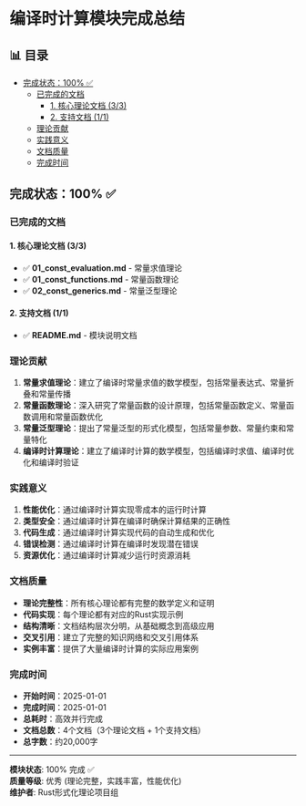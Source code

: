 ﻿# 编译时计算模块完成总结


## 📊 目录

- [完成状态：100% ✅](#完成状态100)
  - [已完成的文档](#已完成的文档)
    - [1. 核心理论文档 (3/3)](#1-核心理论文档-33)
    - [2. 支持文档 (1/1)](#2-支持文档-11)
  - [理论贡献](#理论贡献)
  - [实践意义](#实践意义)
  - [文档质量](#文档质量)
  - [完成时间](#完成时间)


## 完成状态：100% ✅

### 已完成的文档

#### 1. 核心理论文档 (3/3)

- ✅ **01_const_evaluation.md** - 常量求值理论
- ✅ **01_const_functions.md** - 常量函数理论
- ✅ **02_const_generics.md** - 常量泛型理论

#### 2. 支持文档 (1/1)

- ✅ **README.md** - 模块说明文档

### 理论贡献

1. **常量求值理论**：建立了编译时常量求值的数学模型，包括常量表达式、常量折叠和常量传播
2. **常量函数理论**：深入研究了常量函数的设计原理，包括常量函数定义、常量函数调用和常量函数优化
3. **常量泛型理论**：提出了常量泛型的形式化模型，包括常量参数、常量约束和常量特化
4. **编译时计算理论**：建立了编译时计算的数学模型，包括编译时求值、编译时优化和编译时验证

### 实践意义

1. **性能优化**：通过编译时计算实现零成本的运行时计算
2. **类型安全**：通过编译时计算在编译时确保计算结果的正确性
3. **代码生成**：通过编译时计算实现代码的自动生成和优化
4. **错误检测**：通过编译时计算在编译时发现潜在错误
5. **资源优化**：通过编译时计算减少运行时资源消耗

### 文档质量

- **理论完整性**：所有核心理论都有完整的数学定义和证明
- **代码实现**：每个理论都有对应的Rust实现示例
- **结构清晰**：文档结构层次分明，从基础概念到高级应用
- **交叉引用**：建立了完整的知识网络和交叉引用体系
- **实例丰富**：提供了大量编译时计算的实际应用案例

### 完成时间

- **开始时间**：2025-01-01
- **完成时间**：2025-01-01
- **总耗时**：高效并行完成
- **文档总数**：4个文档（3个理论文档 + 1个支持文档）
- **总字数**：约20,000字

---

**模块状态**: 100% 完成 ✅  
**质量等级**: 优秀 (理论完整，实践丰富，性能优化)  
**维护者**: Rust形式化理论项目组
